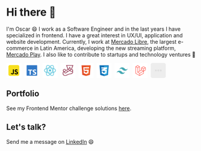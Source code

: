 
# Hi there 👋

I'm Oscar 😄 I work as a Software Engineer and in the last years I have specialized in frontend. I have a great interest in UX/UI, application and website development. Currently, I work at [Mercado Libre](https://forbes.cl/tag/mercado-libre), the largest e-commerce in Latin America, developing the new streaming platform, [Mercado Play](https://forbes.cl/negocios/2024-02-21/como-la-mayor-tecnologica-de-america-latina-se-esta-lanzando-a-la-conquista-del-video). I also like to contribute to startups and technology ventures 🚀

<div style="display:flex; gap: 8px" >
<img src="./images/icons/javascript.png" alt="Javascript" width="40"/>
<img src="./images/icons/typescript.png" alt="Typescript" width="40"/>
<img src="./images/icons/react.png" alt="React" width="40"/>
<img src="./images/icons/jest.png" alt="Jest" width="40"/>
<img src="./images/icons/html5.png" alt="HTML5" width="40"/>
<img src="./images/icons/css3.png" alt="CSS3" width="40"/>
<img src="./images/icons/tailwind.png" alt="Tailwind" width="40"/>
<img src="./images/icons/laravel.png" alt="Laravel" width="40"/>
<img src="./images/icons/more.png" alt="Something new..." width="40"/>
</div>

## Portfolio

See my Frontend Mentor challenge solutions [here](https://github.com/ocarmora?tab=repositories&q=fm&type=&language=&sort=).

## Let's talk?
Send me a message on [LinkedIn](https://www.linkedin.com/in/ocarmora/) 😄
